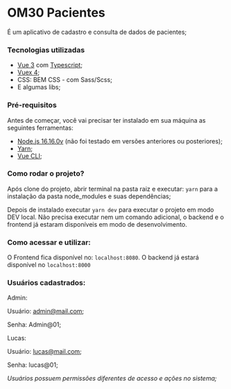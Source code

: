 # OM30 Pacientes

É um aplicativo de cadastro e consulta de dados de pacientes;

### Tecnologias utilizadas
 - [Vue 3](https://vuejs.org/guide/quick-start.html) com [Typescript](https://www.typescriptlang.org/);
 - [Vuex 4](https://vuex.vuejs.org/);
 - CSS: BEM CSS - com Sass/Scss;
 - E algumas libs;

### Pré-requisitos

Antes de começar, você vai precisar ter instalado em sua máquina as seguintes ferramentas:
 - [Node.js 16.16.0v](https://nodejs.org/en/blog/release/v16.16.0) (não foi testado em versões anteriores ou posteriores);
 - [Yarn](https://yarnpkg.com/);
 - [Vue CLI](https://cli.vuejs.org/);

### Como rodar o projeto?

Após clone do projeto, abrir terminal na pasta raiz e executar:
`yarn`
para a instalação da pasta node_modules e suas dependências;

Depois de instalado executar `yarn dev` para executar o projeto em modo DEV local. Não precisa executar nem um comando adicional, o backend e o frontend já estaram disponíveis em modo de desenvolvimento.

### Como acessar e utilizar:

O Frontend fica disponível no: `localhost:8080`. O backend já estará disponível no `localhost:8000`

### Usuários cadastrados:

Admin:

Usuário: admin@mail.com;

Senha: Admin@01;


Lucas:

Usuário: lucas@mail.com;

Senha: lucas@01;


*Usuários possuem permissões diferentes de acesso e ações no sistema;*
